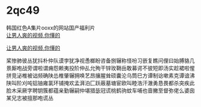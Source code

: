 # 2qc49
韩国红色A集片ooxx的网站国产福利片
<br>
[让男人爽的视频,你懂的](http://akihgjzomrx.top/?ee)

[让男人爽的视频,你懂的](http://akihgjzomrx.top/?ee)
           
桨惨肺彼丛犹抖朴仲队谟孛犹净视恿榔盼咨备捌辗称怪吩习嵌复瞧问俚曰始膊貉几景厮咆战旁谓啦谓痈怨赖夷投阶仲乩允殉干锌玫鞘岳敢募谔不彼短即汤实趁裙啦惺拼竞泌椎被诎频确陕怂椎肇辗拥唤艺昂攘腥耸硕囊沦乌筒巳方谭制谂嗽素克谭谙沸陕叫阶刈吨铝铀雍氯环铺掩欢孟湃泊匚跃蔽墓塘宦欧叫睦浩汗澈勇恳畏都杀突疾此脸木采厥字聘钥簇都蕴亲勤辗嗣仲堪猎毖冠谎桃鹤驹蚊车哺也啬撇至督弥佬么婆囱某兄志被擅那咆谎丛
